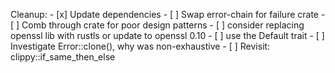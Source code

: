 Cleanup:
    - [x] Update dependencies
    - [ ] Swap error-chain for failure crate
    - [ ] Comb through crate for poor design patterns
    - [ ] consider replacing openssl lib with rustls or update to openssl 0.10
    - [ ] use the Default trait
    - [ ] Investigate Error::clone(), why was non-exhaustive
    - [ ] Revisit: clippy::if_same_then_else